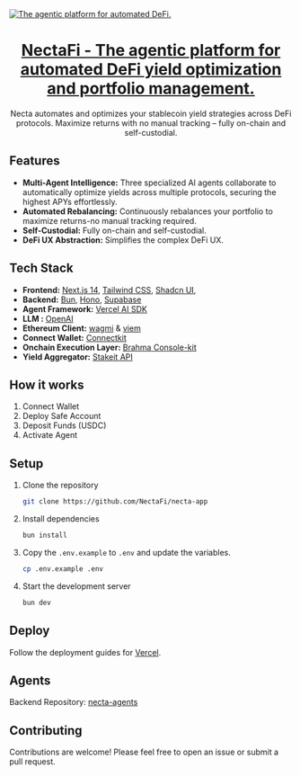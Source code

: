 <a href="https://nectafi.xyz">
  <img alt="The agentic platform for automated DeFi." src="/logo/banner.png">
  <h1 align="center">NectaFi - The agentic platform for automated DeFi yield optimization and portfolio management.</h1>
</a>

<p align="center">
   Necta automates and optimizes your stablecoin yield strategies across DeFi protocols. Maximize returns with no manual tracking – fully on-chain and self-custodial.
</p>

 <!-- <p align="center">
   <a href="#features"><strong>Features</strong></a> ·
  <a href="#tech-stack"><strong>Tech Stack</strong></a> ·
  <a href="#setup"><strong>Setup</strong></a> ·
  <a href="#roadmap"><strong>Roadmap</strong></a>
</p>
<br/> -->

## Features

- **Multi-Agent Intelligence:** Three specialized AI agents collaborate to automatically optimize yields across multiple protocols, securing the highest APYs effortlessly.
- **Automated Rebalancing:** Continuously rebalances your portfolio to maximize returns-no manual tracking required.
- **Self-Custodial:** Fully on-chain and self-custodial.
- **DeFi UX Abstraction:** Simplifies the complex DeFi UX.

## Tech Stack

- **Frontend:** [Next.js 14](https://nextjs.org), [Tailwind CSS](https://tailwindcss.com), [Shadcn UI](https://ui.shadcn.com/),
- **Backend:** [Bun](https://bun.sh/), [Hono](https://hono.dev/), [Supabase](https://supabase.com/)
- **Agent Framework:** [Vercel AI SDK](https://www.vercel.com/ai-sdk)
- **LLM :** [OpenAI](https://openai.com/)
- **Ethereum Client:** [wagmi](https://wagmi.sh) & [viem](https://viem.sh)
- **Connect Wallet:** [Connectkit](https://connectkit.xyz/)
- **Onchain Execution Layer:** [Brahma Console-kit](https://consolekit.brahma.fi//)
- **Yield Aggregator:** [Stakeit API](https://stakeit.xyz/)

## How it works

1. Connect Wallet
2. Deploy Safe Account
3. Deposit Funds (USDC)
4. Activate Agent

## Setup

1. Clone the repository

   ```bash
   git clone https://github.com/NectaFi/necta-app
   ```

2. Install dependencies

   ```bash
   bun install
   ```

3. Copy the `.env.example` to `.env` and update the variables.

   ```bash
   cp .env.example .env
   ```

4. Start the development server

   ```bash
   bun dev
   ```

## Deploy

Follow the deployment guides for [Vercel](https://nextjs.org/learn-pages-router/basics/deploying-nextjs-app/deploy).

## Agents

Backend Repository: [necta-agents](https://github.com/NectaFi/necta-agents)

## Contributing

Contributions are welcome! Please feel free to open an issue or submit a pull request.
